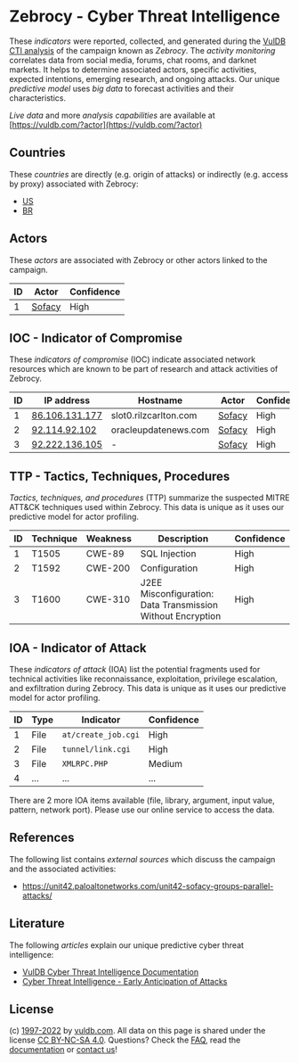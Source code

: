 # Zebrocy - Cyber Threat Intelligence

These _indicators_ were reported, collected, and generated during the [VulDB CTI analysis](https://vuldb.com/?kb.cti) of the campaign known as _Zebrocy_. The _activity monitoring_ correlates data from social media, forums, chat rooms, and darknet markets. It helps to determine associated actors, specific activities, expected intentions, emerging research, and ongoing attacks. Our unique _predictive model_ uses _big data_ to forecast activities and their characteristics.

_Live data_ and more _analysis capabilities_ are available at [https://vuldb.com/?actor](https://vuldb.com/?actor)

## Countries

These _countries_ are directly (e.g. origin of attacks) or indirectly (e.g. access by proxy) associated with Zebrocy:

* [US](https://vuldb.com/?country.us)
* [BR](https://vuldb.com/?country.br)

## Actors

These _actors_ are associated with Zebrocy or other actors linked to the campaign.

ID | Actor | Confidence
-- | ----- | ----------
1 | [Sofacy](https://vuldb.com/?actor.sofacy) | High

## IOC - Indicator of Compromise

These _indicators of compromise_ (IOC) indicate associated network resources which are known to be part of research and attack activities of Zebrocy.

ID | IP address | Hostname | Actor | Confidence
-- | ---------- | -------- | ----- | ----------
1 | [86.106.131.177](https://vuldb.com/?ip.86.106.131.177) | slot0.rilzcarlton.com | [Sofacy](https://vuldb.com/?actor.sofacy) | High
2 | [92.114.92.102](https://vuldb.com/?ip.92.114.92.102) | oracleupdatenews.com | [Sofacy](https://vuldb.com/?actor.sofacy) | High
3 | [92.222.136.105](https://vuldb.com/?ip.92.222.136.105) | - | [Sofacy](https://vuldb.com/?actor.sofacy) | High

## TTP - Tactics, Techniques, Procedures

_Tactics, techniques, and procedures_ (TTP) summarize the suspected MITRE ATT&CK techniques used within Zebrocy. This data is unique as it uses our predictive model for actor profiling.

ID | Technique | Weakness | Description | Confidence
-- | --------- | -------- | ----------- | ----------
1 | T1505 | CWE-89 | SQL Injection | High
2 | T1592 | CWE-200 | Configuration | High
3 | T1600 | CWE-310 | J2EE Misconfiguration: Data Transmission Without Encryption | High

## IOA - Indicator of Attack

These _indicators of attack_ (IOA) list the potential fragments used for technical activities like reconnaissance, exploitation, privilege escalation, and exfiltration during Zebrocy. This data is unique as it uses our predictive model for actor profiling.

ID | Type | Indicator | Confidence
-- | ---- | --------- | ----------
1 | File | `at/create_job.cgi` | High
2 | File | `tunnel/link.cgi` | High
3 | File | `XMLRPC.PHP` | Medium
4 | ... | ... | ...

There are 2 more IOA items available (file, library, argument, input value, pattern, network port). Please use our online service to access the data.

## References

The following list contains _external sources_ which discuss the campaign and the associated activities:

* https://unit42.paloaltonetworks.com/unit42-sofacy-groups-parallel-attacks/

## Literature

The following _articles_ explain our unique predictive cyber threat intelligence:

* [VulDB Cyber Threat Intelligence Documentation](https://vuldb.com/?kb.cti)
* [Cyber Threat Intelligence - Early Anticipation of Attacks](https://www.scip.ch/en/?labs.20201022)

## License

(c) [1997-2022](https://vuldb.com/?kb.changelog) by [vuldb.com](https://vuldb.com/?kb.about). All data on this page is shared under the license [CC BY-NC-SA 4.0](https://creativecommons.org/licenses/by-nc-sa/4.0/). Questions? Check the [FAQ](https://vuldb.com/?kb.faq), read the [documentation](https://vuldb.com/?kb) or [contact us](https://vuldb.com/?contact)!
